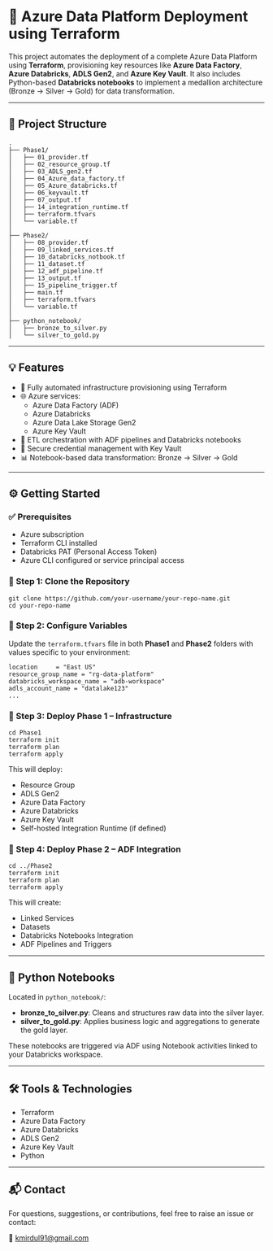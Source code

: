 <!DOCTYPE html>
<html lang="en">
<head>
  <meta charset="UTF-8">
  <title>Azure Data Platform Deployment using Terraform</title>
</head>
<body>

  <h1>🚀 Azure Data Platform Deployment using Terraform</h1>

  <p>This project automates the deployment of a complete Azure Data Platform using <strong>Terraform</strong>, provisioning key resources like <strong>Azure Data Factory</strong>, <strong>Azure Databricks</strong>, <strong>ADLS Gen2</strong>, and <strong>Azure Key Vault</strong>. It also includes Python-based <strong>Databricks notebooks</strong> to implement a medallion architecture (Bronze → Silver → Gold) for data transformation.</p>

  <hr>

  <h2>📁 Project Structure</h2>

  <pre><code>.
├── Phase1/
│   ├── 01_provider.tf
│   ├── 02_resource_group.tf
│   ├── 03_ADLS_gen2.tf
│   ├── 04_Azure_data_factory.tf
│   ├── 05_Azure_databricks.tf
│   ├── 06_keyvault.tf
│   ├── 07_output.tf
│   ├── 14_integration_runtime.tf
│   ├── terraform.tfvars
│   └── variable.tf
│
├── Phase2/
│   ├── 08_provider.tf
│   ├── 09_linked_services.tf
│   ├── 10_databricks_notbook.tf
│   ├── 11_dataset.tf
│   ├── 12_adf_pipeline.tf
│   ├── 13_output.tf
│   ├── 15_pipeline_trigger.tf
│   ├── main.tf
│   ├── terraform.tfvars
│   └── variable.tf
│
├── python_notebook/
│   ├── bronze_to_silver.py
│   └── silver_to_gold.py
</code></pre>

  <hr>

  <h2>💡 Features</h2>
  <ul>
    <li>🔧 Fully automated infrastructure provisioning using Terraform</li>
    <li>🌐 Azure services:
      <ul>
        <li>Azure Data Factory (ADF)</li>
        <li>Azure Databricks</li>
        <li>Azure Data Lake Storage Gen2</li>
        <li>Azure Key Vault</li>
      </ul>
    </li>
    <li>🔁 ETL orchestration with ADF pipelines and Databricks notebooks</li>
    <li>🔐 Secure credential management with Key Vault</li>
    <li>📊 Notebook-based data transformation: Bronze → Silver → Gold</li>
  </ul>

  <hr>

  <h2>⚙️ Getting Started</h2>

  <h3>✅ Prerequisites</h3>
  <ul>
    <li>Azure subscription</li>
    <li>Terraform CLI installed</li>
    <li>Databricks PAT (Personal Access Token)</li>
    <li>Azure CLI configured or service principal access</li>
  </ul>

  <h3>📌 Step 1: Clone the Repository</h3>
  <pre><code>git clone https://github.com/your-username/your-repo-name.git
cd your-repo-name
</code></pre>

  <h3>📌 Step 2: Configure Variables</h3>
  <p>Update the <code>terraform.tfvars</code> file in both <strong>Phase1</strong> and <strong>Phase2</strong> folders with values specific to your environment:</p>
  <pre><code>location     = "East US"
resource_group_name = "rg-data-platform"
databricks_workspace_name = "adb-workspace"
adls_account_name = "datalake123"
...
</code></pre>

  <h3>📌 Step 3: Deploy Phase 1 – Infrastructure</h3>
  <pre><code>cd Phase1
terraform init
terraform plan
terraform apply
</code></pre>
  <p>This will deploy:</p>
  <ul>
    <li>Resource Group</li>
    <li>ADLS Gen2</li>
    <li>Azure Data Factory</li>
    <li>Azure Databricks</li>
    <li>Azure Key Vault</li>
    <li>Self-hosted Integration Runtime (if defined)</li>
  </ul>

  <h3>📌 Step 4: Deploy Phase 2 – ADF Integration</h3>
  <pre><code>cd ../Phase2
terraform init
terraform plan
terraform apply
</code></pre>
  <p>This will create:</p>
  <ul>
    <li>Linked Services</li>
    <li>Datasets</li>
    <li>Databricks Notebooks Integration</li>
    <li>ADF Pipelines and Triggers</li>
  </ul>

  <hr>

  <h2>🧪 Python Notebooks</h2>
  <p>Located in <code>python_notebook/</code>:</p>
  <ul>
    <li><strong>bronze_to_silver.py</strong>: Cleans and structures raw data into the silver layer.</li>
    <li><strong>silver_to_gold.py</strong>: Applies business logic and aggregations to generate the gold layer.</li>
  </ul>
  <p>These notebooks are triggered via ADF using Notebook activities linked to your Databricks workspace.</p>

  <hr>

  <h2>🛠️ Tools & Technologies</h2>
  <ul>
    <li>Terraform</li>
    <li>Azure Data Factory</li>
    <li>Azure Databricks</li>
    <li>ADLS Gen2</li>
    <li>Azure Key Vault</li>
    <li>Python</li>
  </ul>

  <hr>

  <h2>📬 Contact</h2>
  <p>For questions, suggestions, or contributions, feel free to raise an issue or contact:</p>
  <p>📧 <a href="mailto:your.email@example.com">kmirdul91@gmail.com</a></p>

</body>
</html>
